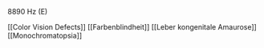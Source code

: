 8890 Hz (E)

[[Color Vision Defects]]
[[Farbenblindheit]]
[[Leber kongenitale Amaurose]]
[[Monochromatopsia]]